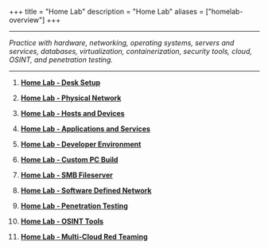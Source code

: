 +++
title = "Home Lab"
description = "Home Lab"
aliases = ["homelab-overview"]
+++

---

*Practice with hardware, networking, operating systems, servers and services, databases, virtualization, containerization, security tools, cloud, OSINT, and penetration testing.*

---

1. [**Home Lab - Desk Setup**]()

2. [**Home Lab - Physical Network**]() 

3. [**Home Lab - Hosts and Devices**]()

4. [**Home Lab - Applications and Services**]()

5. [**Home Lab - Developer Environment**]()

6. [**Home Lab - Custom PC Build**]()

7. [**Home Lab - SMB Fileserver**]()

8. [**Home Lab - Software Defined Network**]()

9. [**Home Lab - Penetration Testing**]()

10. [**Home Lab - OSINT Tools**]()

11. [**Home Lab - Multi-Cloud Red Teaming**]()

